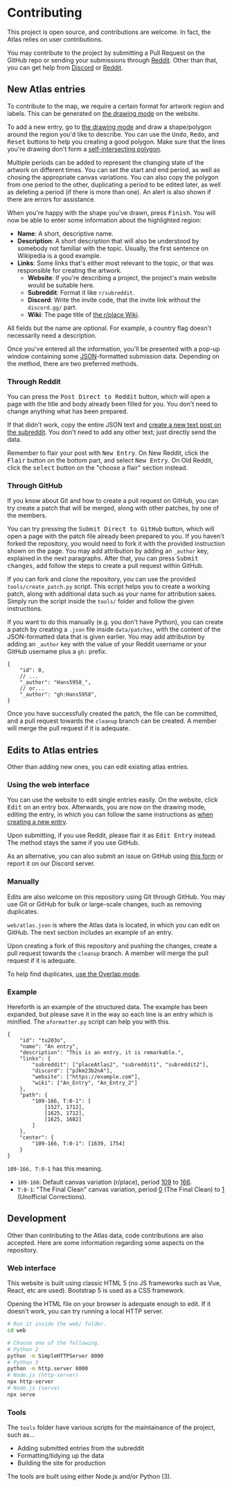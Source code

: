 # Contributing

This project is open source, and contributions are welcome. In fact, the Atlas relies on user contributions.

You may contribute to the project by submitting a Pull Request on the GitHub repo or sending your submissions through [Reddit](https://www.reddit.com/r/placeAtlas2). Other than that, you can get help from [Discord](https://discord.gg/pJkm23b2nA) or [Reddit](https://www.reddit.com/r/placeAtlas2).

## New Atlas entries

To contribute to the map, we require a certain format for artwork region and labels. This can be generated on [the drawing mode](https://2022.place-atlas.stefanocoding.me?mode=draw) on the website. 

To add a new entry, go to [the drawing mode](https://2022.place-atlas.stefanocoding.me?mode=draw) and draw a shape/polygon around the region you'd like to describe. You can use the <kbd>Undo</kbd>, <kbd>Redo</kbd>, and <kbd>Reset</kbd> buttons to help you creating a good polygon. Make sure that the lines you're drawing don't form a [self-intersecting polygon](https://upload.wikimedia.org/wikipedia/commons/thumb/0/0f/Complex_polygon.svg/288px-Complex_polygon.svg.png). 

Multiple periods can be added to represent the changing state of the artwork on different times. You can set the start and end period, as well as chosing the appropriate canvas variations. You can also copy the polygon from one period to the other, duplicating a period to be edited later, as well as deleting a period (if there is more than one). An alert is also shown if there are errors for assistance.

When you're happy with the shape you've drawn, press <kbd>Finish</kbd>. You will now be able to enter some information about the highlighted region:

- **Name**: A short, descriptive name.
- **Description**: A short description that will also be understood by somebody not familiar with the topic. Usually, the first sentence on Wikipedia is a good example.
- **Links**: Some links that's either most relevant to the topic, or that was responsible for creating the artwork.
	- **Website**: If you're describing a project, the project's main website would be suitable here.
	- **Subreddit**: Format it like `r/subreddit`.
	- **Discord**: Write the invite code, that the invite link without the `discord.gg/` part.
	- **Wiki**: The page title of [the r/place Wiki](https://place-wiki.stefanocoding.me/).

All fields but the name are optional. For example, a country flag doesn't necessarily need a description.

Once you've entered all the information, you'll be presented with a pop-up window containing some [JSON](https://en.wikipedia.org/wiki/JSON)-formatted submission data. Depending on the method, there are two preferred methods. 

### Through Reddit

You can press the <kbd>Post Direct to Reddit</kbd> button, which will open a page with the title and body already been filled for you. You don't need to change anything what has been prepared.

If that didn't work, copy the entire JSON text and [create a new text post on the subreddit](https://www.reddit.com/r/placeAtlas2/submit). You don't need to add any other text; just directly send the data. 

Remember to flair your post with <kbd>New Entry</kbd>. On New Reddit, click the <kbd>Flair</kbd> button on the bottom part, and select <kbd>New Entry</kbd>. On Old Reddit, click the <kbd>select</kbd> button on the "choose a flair" section instead.

### Through GitHub

If you know about Git and how to create a pull request on GitHub, you can try create a patch that will be merged, along with other patches, by one of the members.

You can try pressing the <kbd>Submit Direct to GitHub</kbd> button, which will open a page with the patch file already been prepared to you. If you haven't forked the repository, you would need to fork it with the provided instruction shown on the page. You may add attribution by adding an `_author` key, explained in the next paragraphs. After that, you can press <kbd>Submit changes</kbd>, add follow the steps to create a pull request within GitHub.

If you can fork and clone the repository, you can use the provided `tools/create_patch.py` script. This script helps you to create a working patch, along with additional data such as your name for attribution sakes. Simply run the script inside the `tools/` folder and follow the given instructions. 

If you want to do this manually (e.g. you don't have Python), you can create a patch by creating a `.json` file inside `data/patches`, with the content of the JSON-formatted data that is given earlier. You may add attribution by adding an `_author` key with the value of your Reddit username or your GitHub username plus a `gh:` prefix.

```json5
{
	"id": 0, 
	// ...
	"_author": "Hans5958_",
	// or...
	"_author": "gh:Hans5958",
}
```

Once you have successfully created the patch, the file can be committed, and a pull request towards the `cleanup` branch can be created.  A member will merge the pull request if it is adequate.

## Edits to Atlas entries

Other than adding new ones, you can edit existing atlas entries.

### Using the web interface

You can use the website to edit single entries easily. On the website, click <kbd>Edit</kbd> on an entry box. Afterwards, you are now on the drawing mode, editing the entry, in which you can follow the same instructions as [when creating a new entry](#new-atlas-entries). 

Upon submitting, if you use Reddit, please flair it as <kbd>Edit Entry</kbd> instead. The method stays the same if you use GitHub.

As an alternative, you can also submit an issue on GitHub using [this form](https://github.com/placeAtlas/atlas-2022/issues/new?assignees=&labels=entry+update&template=edit-entry.yml) or report it on our Discord server.

### Manually

Edits are also welcome on this repository using Git through GitHub. You may use Git or GitHub for bulk or large-scale changes, such as removing duplicates.

`web/atlas.json` is where the Atlas data is located, in which you can edit on GitHub. The next section includes an example of an entry.

Upon creating a fork of this repository and pushing the changes, create a pull request towards the `cleanup` branch. A member will merge the pull request if it is adequate.

To help find duplicates, [use the Overlap mode](https://2022.place-atlas.stefanocoding.me?mode=overlap).

### Example

Hereforth is an example of the structured data. The example has been expanded, but please save it in the way so each line is an entry which is minified. The `aformatter.py` script can help you with this.

```json5
{
	"id": "tu203o",
	"name": "An entry",
	"description": "This is an entry, it is remarkable.",
	"links": {
		"subreddit": ["placeAtlas2", "subreddit1", "subreddit2"],
		"discord": ["pJkm23b2nA"],
		"website": ["https://example.com"],
		"wiki": ["An_Entry", "An_Entry_2"]
	},
	"path": {
		"109-166, T:0-1": [
			[1527, 1712],
			[1625, 1712],
			[1625, 1682]
		]
	},
	"center": {
		"109-166, T:0-1": [1639, 1754]
	}
}
```

`109-166, T:0-1` has this meaning.
  - `109-166`: Default canvas variation (r/place), period [109](https://2022.place-atlas.stefanocoding.me/#/109) to [166](https://2022.place-atlas.stefanocoding.me/#/166).
  - `T:0-1`: "The Final Clean" canvas variation, period [0](https://2022.place-atlas.stefanocoding.me/#/T:0) (The Final Clean) to [1](https://2022.place-atlas.stefanocoding.me/#/T:1) (Unofficial Corrections).

## Development

Other than contributing to the Atlas data, code contributions are also accepted. Here are some information regarding some aspects on the repository.

### Web interface

This website is built using classic HTML 5 (no JS frameworks such as Vue, React, etc are used). Bootstrap 5 is used as a CSS framework.

Opening the HTML file on your browser is adequate enough to edit. If it doesn't work, you can try running a local HTTP server.

```sh
# Run it inside the web/ folder.
cd web 

# Choose one of the following.
# Python 2
python -m SimpleHTTPServer 8000
# Python 3
python -m http.server 8000
# Node.js (http-server)
npx http-server
# Node.js (serve)
npx serve
```

### Tools

The `tools` folder have various scripts for the maintainance of the project, such as...

- Adding submitted entries from the subreddit
- Formatting/tidying up the data 
- Building the site for production

The tools are built using either Node.js and/or Python (3).